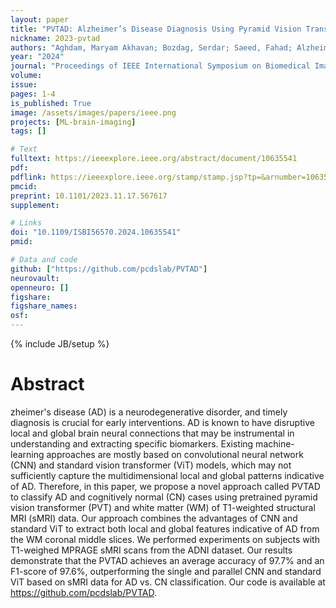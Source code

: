 ```yaml
---
layout: paper
title: "PVTAD: Alzheimer’s Disease Diagnosis Using Pyramid Vision Transformer Applied to White Matter of T1-Weighted Structural MRI Data"
nickname: 2023-pvtad
authors: "Aghdam, Maryam Akhavan; Bozdag, Serdar; Saeed, Fahad; Alzheimer’s Disease Neuroimaging Initiative; "
year: "2024"
journal: "Proceedings of IEEE International Symposium on Biomedical Imaging (ISBI)"
volume: 
issue:
pages: 1-4
is_published: True
image: /assets/images/papers/ieee.png
projects: [ML-brain-imaging]
tags: []

# Text
fulltext: https://ieeexplore.ieee.org/abstract/document/10635541
pdf: 
pdflink: https://ieeexplore.ieee.org/stamp/stamp.jsp?tp=&arnumber=10635541
pmcid:
preprint: 10.1101/2023.11.17.567617 
supplement:

# Links
doi: "10.1109/ISBI56570.2024.10635541"
pmid:

# Data and code
github: ["https://github.com/pcdslab/PVTAD"]
neurovault:
openneuro: []
figshare:
figshare_names:
osf:
---
```

{% include JB/setup %}

# Abstract

zheimer's disease (AD) is a neurodegenerative disorder, and timely diagnosis is crucial for early interventions. AD is known to have disruptive local and global brain neural connections that may be instrumental in understanding and extracting specific biomarkers. Existing machine-learning approaches are mostly based on convolutional neural network (CNN) and standard vision transformer (ViT) models, which may not sufficiently capture the multidimensional local and global patterns indicative of AD. Therefore, in this paper, we propose a novel approach called PVTAD to classify AD and cognitively normal (CN) cases using pretrained pyramid vision transformer (PVT) and white matter (WM) of T1-weighted structural MRI (sMRI) data. Our approach combines the advantages of CNN and standard ViT to extract both local and global features indicative of AD from the WM coronal middle slices. We performed experiments on subjects with T1-weighed MPRAGE sMRI scans from the ADNI dataset. Our results demonstrate that the PVTAD achieves an average accuracy of 97.7% and an F1-score of 97.6%, outperforming the single and parallel CNN and standard ViT based on sMRI data for AD vs. CN classification. Our code is available at https://github.com/pcdslab/PVTAD.